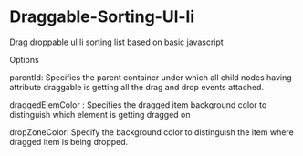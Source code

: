 # Draggable-Sorting-Ul-li
Drag droppable ul li sorting list based on basic javascript


Options

parentId: Specifies the parent container under which all child nodes having attribute draggable is getting all the drag and drop events attached.

draggedElemColor : Specifies the dragged item background color to distinguish which element is getting dragged on

dropZoneColor: Specify the background color to distinguish the item where dragged item is being dropped.
